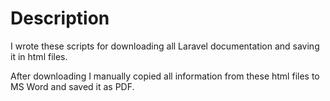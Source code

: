 Description
===========

I wrote these scripts for downloading all Laravel documentation and saving it in html files.

After downloading I manually copied all information from these html files to MS Word and saved it as PDF.